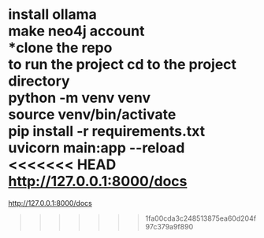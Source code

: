 install ollama<br>
make neo4j account<br>
*clone the repo<br>
to run the project cd to the project directory<br>
python -m venv venv<br>
source venv/bin/activate<br>
pip install -r requirements.txt<br>
uvicorn main:app --reload<br>
<<<<<<< HEAD
http://127.0.0.1:8000/docs <br>
=======
http://127.0.0.1:8000/docs <br>
>>>>>>> 1fa00cda3c248513875ea60d204f97c379a9f890
